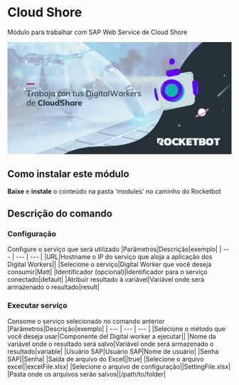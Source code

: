 



# Cloud Shore
  
Módulo para trabalhar com SAP Web Service de Cloud Shore  
  
![banner](imgs/Banner_CloudShore.png)
## Como instalar este módulo
  
__Baixe__ e __instale__ o conteúdo na pasta 'modules' no caminho do Rocketbot  



## Descrição do comando

### Configuração
  
Configure o serviço que será utilizado
|Parâmetros|Descrição|exemplo|
| --- | --- | --- |
|URL|Hostname o IP do serviço que aloja a aplicação dos Digital Workers||
|Selecione o serviço|Digital Worker que você deseja consumir|Matt|
|Identificador (opcional)|Identificador para o serviço conectado|default|
|Atribuir resultado à variável|Variável onde será armazenado o resultado|result|

### Executar serviço
  
Consome o serviço selecionado no comando anterior
|Parâmetros|Descrição|exemplo|
| --- | --- | --- |
|Selecione o método que você deseja usar|Componente del Digital worker a ejecutar||
|Nome da variável onde o resultado será salvo|Variável onde será armazenado o resultado|variable|
|Usuário SAP|Usuário SAP|Nome de usuário|
|Senha SAP||Senha|
|Saída de arquivo do Excel||true|
|Selecione o arquivo excel||excelFile.xlsx|
|Selecione o arquivo de configuração||SettingFile.xlsx|
|Pasta onde os arquivos serão salvos||/path/to/folder|
